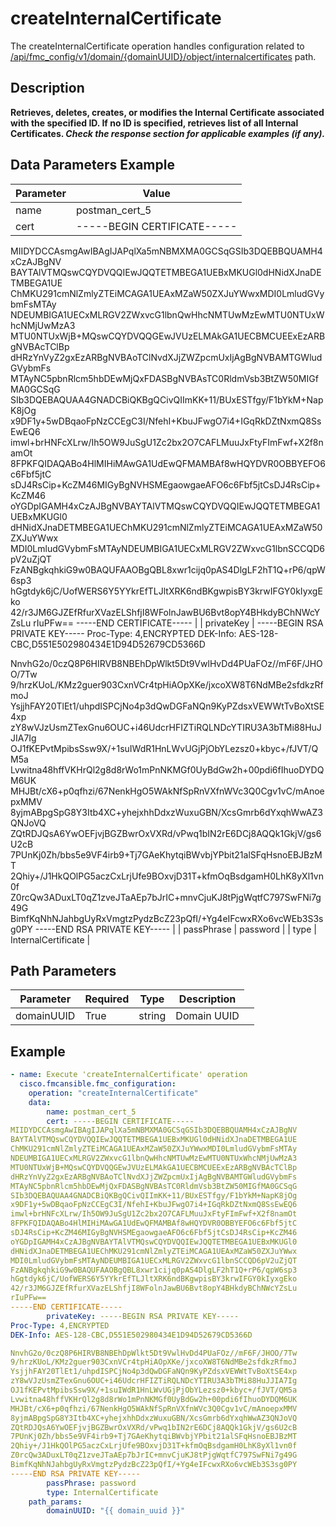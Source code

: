 # createInternalCertificate

The createInternalCertificate operation handles configuration related to [/api/fmc_config/v1/domain/{domainUUID}/object/internalcertificates](/paths//api/fmc_config/v1/domain/{domain_uuid}/object/internalcertificates.md) path.&nbsp;
## Description
**Retrieves, deletes, creates, or modifies the Internal Certificate associated with the specified ID. If no ID is specified, retrieves list of all Internal Certificates. _Check the response section for applicable examples (if any)._**

## Data Parameters Example
| Parameter | Value |
| --------- | -------- |
| name | postman_cert_5 |
| cert | -----BEGIN CERTIFICATE-----
MIIDYDCCAsmgAwIBAgIJAPqlXa5mNBMXMA0GCSqGSIb3DQEBBQUAMH4xCzAJBgNV
BAYTAlVTMQswCQYDVQQIEwJQQTETMBEGA1UEBxMKUGl0dHNidXJnaDETMBEGA1UE
ChMKU291cmNlZmlyZTEiMCAGA1UEAxMZaW50ZXJuYWwxMDI0LmludGVybmFsMTAy
NDEUMBIGA1UECxMLRGV2ZWxvcG1lbnQwHhcNMTUwMzEwMTU0NTUxWhcNMjUwMzA3
MTU0NTUxWjB+MQswCQYDVQQGEwJVUzELMAkGA1UECBMCUEExEzARBgNVBAcTClBp
dHRzYnVyZ2gxEzARBgNVBAoTClNvdXJjZWZpcmUxIjAgBgNVBAMTGWludGVybmFs
MTAyNC5pbnRlcm5hbDEwMjQxFDASBgNVBAsTC0RldmVsb3BtZW50MIGfMA0GCSqG
SIb3DQEBAQUAA4GNADCBiQKBgQCivQIImKK+11/BUxESTfgy/F1bYkM+NapK8jOg
x9DF1y+5wDBqaoFpNzCCEgC3I/NfehI+KbuJFwgO7i4+IGqRkDZtNxmQ8SsEwEQ6
imwl+brHNFcXLrw/Ih5OW9JuSgU1Zc2bx2O7CAFLMuuJxFtyFImFwf+X2f8namOt
8FPKFQIDAQABo4HlMIHiMAwGA1UdEwQFMAMBAf8wHQYDVR0OBBYEFO6c6Fbf5jtC
sDJ4RsCip+KcZM46MIGyBgNVHSMEgaowgaeAFO6c6Fbf5jtCsDJ4RsCip+KcZM46
oYGDpIGAMH4xCzAJBgNVBAYTAlVTMQswCQYDVQQIEwJQQTETMBEGA1UEBxMKUGl0
dHNidXJnaDETMBEGA1UEChMKU291cmNlZmlyZTEiMCAGA1UEAxMZaW50ZXJuYWwx
MDI0LmludGVybmFsMTAyNDEUMBIGA1UECxMLRGV2ZWxvcG1lbnSCCQD6pV2uZjQT
FzANBgkqhkiG9w0BAQUFAAOBgQBL8xwr1cijq0pAS4DlgLF2hT1Q+rP6/qpW6sp3
hGgtdyk6jC/UofWERS6Y5YYkrEfTLJltXRK6ndBKgwpisBY3krwIFGY0kIyxgEko
42/r3JM6GJZEfRfurXVazELShfjI8WFolnJawBU6Bvt8opY4BHkdyBChNWcYZsLu
rIuPFw==
-----END CERTIFICATE----- |
| privateKey | -----BEGIN RSA PRIVATE KEY-----
Proc-Type: 4,ENCRYPTED
DEK-Info: AES-128-CBC,D551E502980434E1D94D52679CD5366D

NnvhG2o/0czQ8P6HIRVB8NBEhDpWlkt5Dt9VwlHvDd4PUaFOz//mF6F/JHOO/7Tw
9/hrzKUoL/KMz2guer903CxnVCr4tpHiAOpXKe/jxcoXW8T6NdMBe2sfdkzRfmoJ
YsjjhFAY20TlEt1/uhpdISPCjNo4p3dQwDGFaNQn9KyPZdsxVEWWtTvBoXtSE4xp
zY8wVJzUsmZTexGnu6OUC+i46UdcrHFIZTiRQLNDcYTIRU3A3bTMi88HuJJIA7Ig
OJ1fKEPvtMpibsSsw9X/+1suIWdR1HnLWvUGjPjObYLezsz0+kbyc+/fJVT/QM5a
Lvwitna48hffVKHrQl2g8d8rWo1mPnNKMGf0UyBdGw2h+00pdi6fIhuoDYDQM6UK
MHJBt/cX6+p0qfhzi/67NenkHgO5WAkNfSpRnVXfnWVc3Q0Cgv1vC/mAnoepxMMV
8yjmABpgSpG8Y3Itb4XC+yhejxhhDdxzWuxuGBN/XcsGmrb6dYxqhWwAZ3QNJoVQ
ZQtRDJQsA6YwOEFjvjBGZBwrOxVXRd/vPwq1bIN2rE6DCj8AQQk1GkjV/gs6U2cB
7PUnKj0Zh/bbs5e9VF4irb9+Tj7GAeKhytqiBWvbjYPbit21alSFqHsnoEBJBzMT
2Qhiy+/J1HkQOlPG5aczCxLrjUfe9BOxvjD31T+kfmOqBsdgamH0LhK8yXl1vn0f
Z0rcQw3ADuxLT0qZ1zveJTaAEp7bJrIC+mnvCjuKJ8tPjgWqtfC797SwFNi7g49G
BimfKqNhNJahbgUyRxVmgtzPydzBcZ23pQfI/+Yg4eIFcwxRXo6vcWEb3S3sg0PY
-----END RSA PRIVATE KEY----- |
| passPhrase | password |
| type | InternalCertificate |

## Path Parameters
| Parameter | Required | Type | Description |
| --------- | -------- | ---- | ----------- |
| domainUUID | True | string <td colspan=3> Domain UUID |

## Example
```yaml
- name: Execute 'createInternalCertificate' operation
  cisco.fmcansible.fmc_configuration:
    operation: "createInternalCertificate"
    data:
        name: postman_cert_5
        cert: -----BEGIN CERTIFICATE-----
MIIDYDCCAsmgAwIBAgIJAPqlXa5mNBMXMA0GCSqGSIb3DQEBBQUAMH4xCzAJBgNV
BAYTAlVTMQswCQYDVQQIEwJQQTETMBEGA1UEBxMKUGl0dHNidXJnaDETMBEGA1UE
ChMKU291cmNlZmlyZTEiMCAGA1UEAxMZaW50ZXJuYWwxMDI0LmludGVybmFsMTAy
NDEUMBIGA1UECxMLRGV2ZWxvcG1lbnQwHhcNMTUwMzEwMTU0NTUxWhcNMjUwMzA3
MTU0NTUxWjB+MQswCQYDVQQGEwJVUzELMAkGA1UECBMCUEExEzARBgNVBAcTClBp
dHRzYnVyZ2gxEzARBgNVBAoTClNvdXJjZWZpcmUxIjAgBgNVBAMTGWludGVybmFs
MTAyNC5pbnRlcm5hbDEwMjQxFDASBgNVBAsTC0RldmVsb3BtZW50MIGfMA0GCSqG
SIb3DQEBAQUAA4GNADCBiQKBgQCivQIImKK+11/BUxESTfgy/F1bYkM+NapK8jOg
x9DF1y+5wDBqaoFpNzCCEgC3I/NfehI+KbuJFwgO7i4+IGqRkDZtNxmQ8SsEwEQ6
imwl+brHNFcXLrw/Ih5OW9JuSgU1Zc2bx2O7CAFLMuuJxFtyFImFwf+X2f8namOt
8FPKFQIDAQABo4HlMIHiMAwGA1UdEwQFMAMBAf8wHQYDVR0OBBYEFO6c6Fbf5jtC
sDJ4RsCip+KcZM46MIGyBgNVHSMEgaowgaeAFO6c6Fbf5jtCsDJ4RsCip+KcZM46
oYGDpIGAMH4xCzAJBgNVBAYTAlVTMQswCQYDVQQIEwJQQTETMBEGA1UEBxMKUGl0
dHNidXJnaDETMBEGA1UEChMKU291cmNlZmlyZTEiMCAGA1UEAxMZaW50ZXJuYWwx
MDI0LmludGVybmFsMTAyNDEUMBIGA1UECxMLRGV2ZWxvcG1lbnSCCQD6pV2uZjQT
FzANBgkqhkiG9w0BAQUFAAOBgQBL8xwr1cijq0pAS4DlgLF2hT1Q+rP6/qpW6sp3
hGgtdyk6jC/UofWERS6Y5YYkrEfTLJltXRK6ndBKgwpisBY3krwIFGY0kIyxgEko
42/r3JM6GJZEfRfurXVazELShfjI8WFolnJawBU6Bvt8opY4BHkdyBChNWcYZsLu
rIuPFw==
-----END CERTIFICATE-----
        privateKey: -----BEGIN RSA PRIVATE KEY-----
Proc-Type: 4,ENCRYPTED
DEK-Info: AES-128-CBC,D551E502980434E1D94D52679CD5366D

NnvhG2o/0czQ8P6HIRVB8NBEhDpWlkt5Dt9VwlHvDd4PUaFOz//mF6F/JHOO/7Tw
9/hrzKUoL/KMz2guer903CxnVCr4tpHiAOpXKe/jxcoXW8T6NdMBe2sfdkzRfmoJ
YsjjhFAY20TlEt1/uhpdISPCjNo4p3dQwDGFaNQn9KyPZdsxVEWWtTvBoXtSE4xp
zY8wVJzUsmZTexGnu6OUC+i46UdcrHFIZTiRQLNDcYTIRU3A3bTMi88HuJJIA7Ig
OJ1fKEPvtMpibsSsw9X/+1suIWdR1HnLWvUGjPjObYLezsz0+kbyc+/fJVT/QM5a
Lvwitna48hffVKHrQl2g8d8rWo1mPnNKMGf0UyBdGw2h+00pdi6fIhuoDYDQM6UK
MHJBt/cX6+p0qfhzi/67NenkHgO5WAkNfSpRnVXfnWVc3Q0Cgv1vC/mAnoepxMMV
8yjmABpgSpG8Y3Itb4XC+yhejxhhDdxzWuxuGBN/XcsGmrb6dYxqhWwAZ3QNJoVQ
ZQtRDJQsA6YwOEFjvjBGZBwrOxVXRd/vPwq1bIN2rE6DCj8AQQk1GkjV/gs6U2cB
7PUnKj0Zh/bbs5e9VF4irb9+Tj7GAeKhytqiBWvbjYPbit21alSFqHsnoEBJBzMT
2Qhiy+/J1HkQOlPG5aczCxLrjUfe9BOxvjD31T+kfmOqBsdgamH0LhK8yXl1vn0f
Z0rcQw3ADuxLT0qZ1zveJTaAEp7bJrIC+mnvCjuKJ8tPjgWqtfC797SwFNi7g49G
BimfKqNhNJahbgUyRxVmgtzPydzBcZ23pQfI/+Yg4eIFcwxRXo6vcWEb3S3sg0PY
-----END RSA PRIVATE KEY-----
        passPhrase: password
        type: InternalCertificate
    path_params:
        domainUUID: "{{ domain_uuid }}"

```